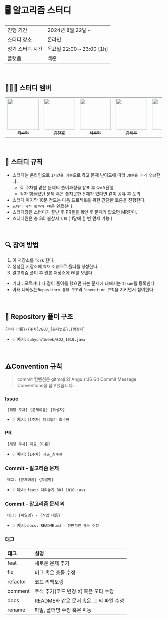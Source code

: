 # 🖥 알고리즘 스터디

<table>
  <tr>
    <td>진행 기간</td>
    <td>2024년 8월 22일 ~ </td>
  </tr>
  <tr>
    <td>스터디 장소</td>
    <td>온라인</td>
  </tr>
  <tr>
    <td>정기 스터디 시간</td>
    <td>목요일 22:00 ~ 23:00 [1h]
  </tr>
  <tr>
    <td>플랫폼</td>
    <td>백준</td>
  </tr>
</table>

<br/>

## 🧑🏻‍🎓 스터디 멤버

<table>
  <tr>
    <td align="center">
      <a href="https://github.com/saysuhyun">
        <img src="https://avatars.githubusercontent.com/u/172836819?v=4" width="100px;" alt=""/>
        <br />
        <sub>최수현</sub>
      </a>
    </td>
    <td align="center">
      <a href="https://github.com/ifNotErrorRun">
        <img src="https://avatars.githubusercontent.com/u/105318588?v=4" width="100px;" alt=""/>
        <br />
        <sub>김찬호</sub>
      </a>
    </td>
    <td align="center">
      <a href="https://github.com/JuhyunAliceSeo">
        <img src="https://avatars.githubusercontent.com/u/135788105?v=4" width="100px;" alt=""/>
        <br />
        <sub>서주현</sub>
      </a>
    </td>
    <td align="center">
      <a href="https://github.com/d0vetam3r">
        <img src="https://avatars.githubusercontent.com/u/99699005?v=4" width="100px;" alt=""/>
        <br />
        <sub>김세훈</sub>
      </a>
    </td>
    <td align="center">
      <a href="https://github.com/Park107">
        <img src="https://avatars.githubusercontent.com/u/178287847?v=4" width="100px;" alt=""/>
        <br />
        <sub>박상희</sub>
      </a>
    </td>
    
  </tr>
</table>

<br/>

## 📌 스터디 규칙
- 스터디는 온라인으로 `1시간을 기본`으로 하고 문제 난이도에 따라 `30분을 추가 연장`한다.
  - 각 주차별 맡은 문제의 풀이과정을 발표 후 QnA진행
  - 각자 힘들었던 문제 혹은 풀지못한 문제가 있다면 같이 공유 후 토의
- 스터디 마지막 10분 정도는 다음 프로젝트를 위한 간단한 토론을 진행한다.
- `스터디 시작 전까지 PR`을 완료한다.
- 스터디장은 스터디가 끝난 후 PR들을 확인 후 문제가 없으면 MR한다.
- 스터디원은 총 3회 불참시 `강퇴`  ( 1달에 한 번 면제 가능 )

<br/>

## 🔍 참여 방법
1. 이 저장소를 `fork` 한다.
2. 생성된 저장소에 `각자 이름`으로 폴더를 생성한다.
3. 알고리즘 풀이 후 원본 저장소에 `PR`를 보낸다.

- 기타 : 모르거나 다 같이 풀이를 했으면 하는 문제에 대해서는 `Issue`를 등록한다
- 아래 나와있는`Repository 폴더 구조`와 `Convention 규칙`을 지키면서 참여한다.

<br/>

## 📁 Repository 폴더 구조
```
{각자 이름}/{주차}/BOJ_{문제번호}.{확장자}
```

- 💡 예시: `suhyun/1week/BOJ_1010.java`

<br/>

##  ⚠Convention 규칙
> commit 컨벤션은 gitmoji 와 AngularJS Git Commit Message Conventions을 참고했습니다.

### **Issue**
```
 [해당 주차] {문제이름} {작성자}  
```  
- 💡 예시: `[1주차] 다리놓기 최수현` 

### **PR** 
```
 [해당 주차] 제출_{이름}  
```
- 💡 예시: `[1주차] 제출_최수현` 

### **Commit - 알고리즘 문제** 
```
 태그: {문제이름} {파일명}
``` 
- 💡 예시: `feat: 다리놓기 BOJ_1010.java` 

### **Commit - 알고리즘 문제 외** 
```
 태그: {파일명} - {작업 내용}
```
- 💡 예시: `docs: README.md - 전반적인 항목 수정` 

### **태그**
| 태그       | 설명                    |
|:---------|:------------------------|
| feat     | 새로운 문제 추가            |
| fix      | 버그 혹은 충돌 수정             |
| refactor | 코드 리팩토링              |
| comment  | 주석 추가(코드 변경 X) 혹은 오타 수정 |
| docs     | README와 같은 문서 혹은 그 외 파일 수정        |
| rename   | 파일, 폴더명 수정 혹은 이동        |

<br/>